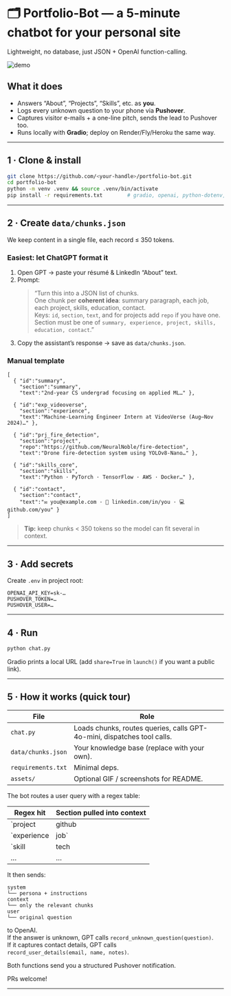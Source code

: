 
# 🗂️ Portfolio-Bot — a 5-minute chatbot for your personal site  
Lightweight, no database, just JSON + OpenAI function-calling.

![demo](assets/demo.gif)

## What it does
* Answers “About”, “Projects”, “Skills”, etc. as **you**.
* Logs every unknown question to your phone via **Pushover**.
* Captures visitor e-mails + a one-line pitch, sends the lead to Pushover too.
* Runs locally with **Gradio**; deploy on Render/Fly/Heroku the same way.

---

## 1 · Clone & install
```bash
git clone https://github.com/<your-handle>/portfolio-bot.git
cd portfolio-bot
python -m venv .venv && source .venv/bin/activate
pip install -r requirements.txt        # gradio, openai, python-dotenv, requests
```

---

## 2 · Create `data/chunks.json`
We keep content in a single file, each record ≤ 350 tokens.

### Easiest: let ChatGPT format it
1. Open GPT → paste your résumé & LinkedIn “About” text.  
2. Prompt:  
   > “Turn this into a JSON list of chunks.  
   >  One chunk per **coherent idea**: summary paragraph, each job, each project, skills, education, contact.  
   >  Keys: `id`, `section`, `text`, and for projects add `repo` if you have one.  
   >  Section must be one of `summary, experience, project, skills, education, contact`.”  
3. Copy the assistant’s response → save as `data/chunks.json`.

### Manual template
```jsonc
[
  { "id":"summary",
    "section":"summary",
    "text":"2nd-year CS undergrad focusing on applied ML…" },

  { "id":"exp_videoverse",
    "section":"experience",
    "text":"Machine-Learning Engineer Intern at VideoVerse (Aug–Nov 2024)…" },

  { "id":"prj_fire_detection",
    "section":"project",
    "repo":"https://github.com/NeuralNoble/fire-detection",
    "text":"Drone fire-detection system using YOLOv8-Nano…" },

  { "id":"skills_core",
    "section":"skills",
    "text":"Python · PyTorch · TensorFlow · AWS · Docker…" },

  { "id":"contact",
    "section":"contact",
    "text":"✉️ you@example.com · 🔗 linkedin.com/in/you · 💻 github.com/you" }
]
```

> **Tip:** keep chunks < 350 tokens so the model can fit several in context.

---

## 3 · Add secrets
Create `.env` in project root:
```env
OPENAI_API_KEY=sk-…
PUSHOVER_TOKEN=…
PUSHOVER_USER=…
```

---

## 4 · Run
```bash
python chat.py
```
Gradio prints a local URL (add `share=True` in `launch()` if you want a public link).

---

## 5 · How it works (quick tour)

| File            | Role |
|-----------------|------|
| `chat.py`       | Loads chunks, routes queries, calls GPT-4o-mini, dispatches tool calls. |
| `data/chunks.json` | Your knowledge base (replace with your own). |
| `requirements.txt` | Minimal deps. |
| `assets/`       | Optional GIF / screenshots for README. |

The bot routes a user query with a regex table:

| Regex hit | Section pulled into context |
|-----------|-----------------------------|
| `project|github|built`  | `project` |
| `experience|job`        | `experience` |
| `skill|tech|tool`       | `skills` |
| …                       | … |

It then sends:

```
system
└── persona + instructions
context
└── only the relevant chunks
user
└── original question
```

to OpenAI.  
If the answer is unknown, GPT calls `record_unknown_question(question)`.  
If it captures contact details, GPT calls  
`record_user_details(email, name, notes)`.

Both functions send you a structured Pushover notification.



  

PRs welcome!

---


